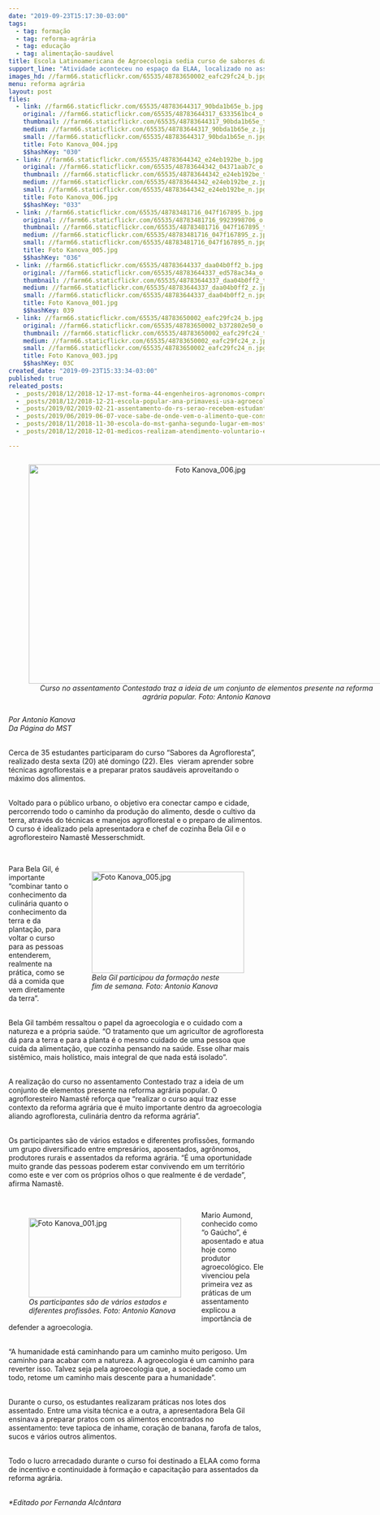 ```yaml
---
date: "2019-09-23T15:17:30-03:00"
tags:
  - tag: formação
  - tag: reforma-agrária
  - tag: educação
  - tag: alimentação-saudável
title: Escola Latinoamericana de Agroecologia sedia curso de sabores da agrofloresta
support_line: "Atividade aconteceu no espaço da ELAA, localizado no assentamento Contestado, Lapa Paraná"
images_hd: //farm66.staticflickr.com/65535/48783650002_eafc29fc24_b.jpg
menu: reforma agrária
layout: post
files:
  - link: //farm66.staticflickr.com/65535/48783644317_90bda1b65e_b.jpg
    original: //farm66.staticflickr.com/65535/48783644317_6333561bc4_o.jpg
    thumbnail: //farm66.staticflickr.com/65535/48783644317_90bda1b65e_t.jpg
    medium: //farm66.staticflickr.com/65535/48783644317_90bda1b65e_z.jpg
    small: //farm66.staticflickr.com/65535/48783644317_90bda1b65e_n.jpg
    title: Foto Kanova_004.jpg
    $$hashKey: "030"
  - link: //farm66.staticflickr.com/65535/48783644342_e24eb192be_b.jpg
    original: //farm66.staticflickr.com/65535/48783644342_04371aab7c_o.jpg
    thumbnail: //farm66.staticflickr.com/65535/48783644342_e24eb192be_t.jpg
    medium: //farm66.staticflickr.com/65535/48783644342_e24eb192be_z.jpg
    small: //farm66.staticflickr.com/65535/48783644342_e24eb192be_n.jpg
    title: Foto Kanova_006.jpg
    $$hashKey: "033"
  - link: //farm66.staticflickr.com/65535/48783481716_047f167895_b.jpg
    original: //farm66.staticflickr.com/65535/48783481716_9923998706_o.jpg
    thumbnail: //farm66.staticflickr.com/65535/48783481716_047f167895_t.jpg
    medium: //farm66.staticflickr.com/65535/48783481716_047f167895_z.jpg
    small: //farm66.staticflickr.com/65535/48783481716_047f167895_n.jpg
    title: Foto Kanova_005.jpg
    $$hashKey: "036"
  - link: //farm66.staticflickr.com/65535/48783644337_daa04b0ff2_b.jpg
    original: //farm66.staticflickr.com/65535/48783644337_ed578ac34a_o.jpg
    thumbnail: //farm66.staticflickr.com/65535/48783644337_daa04b0ff2_t.jpg
    medium: //farm66.staticflickr.com/65535/48783644337_daa04b0ff2_z.jpg
    small: //farm66.staticflickr.com/65535/48783644337_daa04b0ff2_n.jpg
    title: Foto Kanova_001.jpg
    $$hashKey: 039
  - link: //farm66.staticflickr.com/65535/48783650002_eafc29fc24_b.jpg
    original: //farm66.staticflickr.com/65535/48783650002_b372802e50_o.jpg
    thumbnail: //farm66.staticflickr.com/65535/48783650002_eafc29fc24_t.jpg
    medium: //farm66.staticflickr.com/65535/48783650002_eafc29fc24_z.jpg
    small: //farm66.staticflickr.com/65535/48783650002_eafc29fc24_n.jpg
    title: Foto Kanova_003.jpg
    $$hashKey: 03C
created_date: "2019-09-23T15:33:34-03:00"
published: true
releated_posts:
  - _posts/2018/12/2018-12-17-mst-forma-44-engenheiros-agronomos-comprometidos-com-a-agroecologia.md
  - _posts/2018/12/2018-12-21-escola-popular-ana-primavesi-usa-agroecologia-para-capacitar-as-familias-do-vale-do-paraiba.md
  - _posts/2019/02/2019-02-21-assentamento-do-rs-serao-recebem-estudantes-universitarios-para-o-eiv.md
  - _posts/2019/06/2019-06-07-voce-sabe-de-onde-vem-o-alimento-que-consome.md
  - _posts/2018/11/2018-11-30-escola-do-mst-ganha-segundo-lugar-em-mostra-pedagogica-no-rs.md
  - _posts/2018/12/2018-12-01-medicos-realizam-atendimento-voluntario-em-acampamento-do-parana.md

---
```

<div style="text-align:center">
<figure class="image" style="display:inline-block"><img alt="Foto Kanova_006.jpg" height="432" src="//farm66.staticflickr.com/65535/48783644342_e24eb192be_b.jpg" width="700" />
<figcaption><em>Curso no assentamento Contestado traz a ideia de um conjunto de elementos presente na reforma agr&aacute;ria popular. Foto:&nbsp;Antonio Kanova</em></figcaption>
</figure>
</div>

<p><em>Por Antonio Kanova<br />
Da P&aacute;gina do MST</em></p>

<p><br />
Cerca de 35 estudantes participaram do curso &ldquo;Sabores da Agrofloresta&rdquo;, realizado desta sexta (20) at&eacute; domingo (22). Eles&nbsp; vieram aprender sobre t&eacute;cnicas agroflorestais e a preparar pratos saud&aacute;veis aproveitando o m&aacute;ximo dos alimentos.<br />
&nbsp;</p>

<p>Voltado para o p&uacute;blico urbano, o objetivo era conectar campo e cidade, percorrendo todo o caminho da produ&ccedil;&atilde;o do alimento, desde o cultivo da terra, atrav&eacute;s do t&eacute;cnicas e manejos agroflorestal e o preparo de alimentos. O curso &eacute; idealizado pela apresentadora e chef de cozinha Bela Gil e o agrofloresteiro Namast&ecirc; Messerschmidt.&nbsp;</p>

<p>&nbsp;</p>

<figure class="image" style="float:right"><img alt="Foto Kanova_005.jpg" height="200" src="//farm66.staticflickr.com/65535/48783481716_047f167895_b.jpg" width="300" />
<figcaption><em>Bela Gil participou da forma&ccedil;&atilde;o neste<br />
fim de semana. Foto:&nbsp;Antonio Kanova</em></figcaption>
</figure>

<p>Para Bela Gil, &eacute; importante &ldquo;combinar tanto o conhecimento da culin&aacute;ria quanto o conhecimento da terra e da planta&ccedil;&atilde;o, para voltar o curso para as pessoas entenderem, realmente na pr&aacute;tica, como se d&aacute; a comida que vem diretamente da terra&rdquo;.</p>

<p><br />
Bela Gil tamb&eacute;m ressaltou o papel da agroecologia e o cuidado com a natureza e a pr&oacute;pria sa&uacute;de. &ldquo;O tratamento que um agricultor de agrofloresta d&aacute; para a terra e para a planta &eacute; o mesmo cuidado de uma pessoa que cuida da alimenta&ccedil;&atilde;o, que cozinha pensando na sa&uacute;de. Esse olhar mais sist&ecirc;mico, mais hol&iacute;stico, mais integral de que nada est&aacute; isolado&rdquo;.</p>

<p><br />
A realiza&ccedil;&atilde;o do curso no assentamento Contestado traz a ideia de um conjunto de elementos presente na reforma agr&aacute;ria popular. O agrofloresteiro Namast&ecirc; refor&ccedil;a que &ldquo;realizar o curso aqui traz esse contexto da reforma agr&aacute;ria que &eacute; muito importante dentro da agroecologia aliando agrofloresta, culin&aacute;ria dentro da reforma agr&aacute;ria&rdquo;.</p>

<p><br />
Os participantes s&atilde;o de v&aacute;rios estados e diferentes profiss&otilde;es, formando um grupo diversificado entre empres&aacute;rios, aposentados, agr&ocirc;nomos, produtores rurais e assentados da reforma agr&aacute;ria. &ldquo;&Eacute; uma oportunidade muito grande das pessoas poderem estar convivendo em um territ&oacute;rio como este e ver com os pr&oacute;prios olhos o que realmente &eacute; de verdade&rdquo;, afirma Namast&ecirc;.&nbsp;</p>

<p>&nbsp;</p>

<figure class="image" style="float:left"><img alt="Foto Kanova_001.jpg" height="157" src="//farm66.staticflickr.com/65535/48783644337_daa04b0ff2_b.jpg" width="300" />
<figcaption><em>Os participantes s&atilde;o de v&aacute;rios estados e<br />
diferentes profiss&otilde;es. Foto:&nbsp;Antonio Kanova</em></figcaption>
</figure>

<p>Mario Aumond, conhecido como &ldquo;o Ga&uacute;cho&rdquo;, &eacute; aposentado e atua hoje como produtor agroecol&oacute;gico. Ele vivenciou pela primeira vez as pr&aacute;ticas de um assentamento explicou a import&acirc;ncia de defender a agroecologia.&nbsp;</p>

<p><br />
&ldquo;A humanidade est&aacute; caminhando para um caminho muito perigoso. Um caminho para acabar com a natureza. A agroecologia &eacute; um caminho para reverter isso. Talvez seja pela agroecologia que, a sociedade como um todo, retome um caminho mais descente para a humanidade&rdquo;.&nbsp;</p>

<p><br />
Durante o curso, os estudantes realizaram pr&aacute;ticas nos lotes dos assentado. Entre uma visita t&eacute;cnica e a outra, a apresentadora Bela Gil ensinava a preparar pratos com os alimentos encontrados no assentamento: teve tapioca de inhame, cora&ccedil;&atilde;o de banana, farofa de talos, sucos e v&aacute;rios outros alimentos.&nbsp;</p>

<p><br />
Todo o lucro arrecadado durante o curso foi destinado a ELAA como forma de incentivo e continuidade &agrave; forma&ccedil;&atilde;o e capacita&ccedil;&atilde;o para assentados da reforma agr&aacute;ria.&nbsp;&nbsp;</p>

<p><br />
<em>*Editado por Fernanda Alc&acirc;ntara</em></p>
